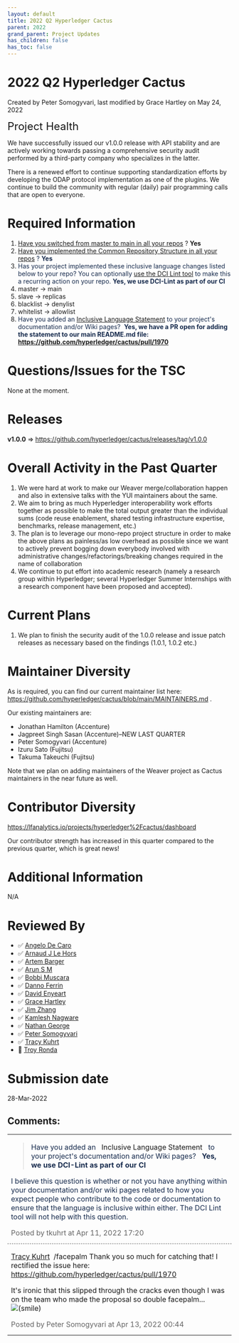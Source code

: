```yaml
---
layout: default
title: 2022 Q2 Hyperledger Cactus
parent: 2022
grand_parent: Project Updates
has_children: false
has_toc: false
---
```


# 2022 Q2 Hyperledger Cactus

Created by Peter Somogyvari, last modified by Grace Hartley on May 24, 2022

<span style="letter-spacing: 0.0px;font-size: 24.0px;">Project Health</span>

We have successfully issued our v1.0.0 release with API stability and
are actively working towards passing a comprehensive security audit
performed by a third-party company who specializes in the latter.

There is a renewed effort to continue supporting standardization efforts
by developing the ODAP protocol implementation as one of the plugins. We
continue to build the community with regular (daily) pair programming
calls that are open to everyone.

# Required Information

1.  <span style="color: rgb(68,68,68);"> <a href="https://wiki.hyperledger.org/display/TSC/Projects+have+two+quarters+to+comply+with+common+repo+structure?focusedCommentId=41591637#comment-41591637" rel="nofollow">Have you switched from master to main in all your
repos</a> </span> <span style="letter-spacing: 0.0px;">? **Yes**</span>
2.  <span class="placeholder-inline-tasks" style="color: rgb(23,43,77);text-decoration: none;"> <span style="color: rgb(68,68,68);">
<a href="https://tsc.hyperledger.org/repository-structure.html" class="external-link" rel="nofollow">Have you implemented the Common
Repository Structure in all your repos</a> </span> </span> <span style="color: rgb(23,43,77);text-decoration: none;">? **Yes**</span>
3.  <span style="color: rgb(23,43,77);text-decoration: none;"> <span style="color: rgb(23,43,77);">Has your project implemented these
inclusive language changes listed below to your repo? You can
optionally
<a href="https://github.com/petermetz/gh-action-dci-lint#usage" class="external-link" rel="nofollow">use the DCI Lint tool</a> to
make this a recurring action on your repo. **Yes, we use DCI-Lint as
part of our CI**</span> </span>
1.  master → main
2.  slave → replicas
3.  blacklist → denylist
4.  whitelist → allowlist
4.  <span style="color: rgb(23,43,77);text-decoration: none;"> <span style="color: rgb(23,43,77);">Have you added an <a href="https://wiki.hyperledger.org/display/TSC/Inclusive+Language+Example" rel="nofollow">Inclusive Language Statement</a> to your project's
documentation and/or Wiki pages?  **Yes, we have a PR open for
adding the statement to our main README.md file: 
<a href="https://github.com/hyperledger/cactus/pull/1970" class="external-link" rel="nofollow">https://github.com/hyperledger/cactus/pull/1970</a>**</span> </span>

# Questions/Issues for the TSC

None at the moment.

# Releases

**v1.0.0** =&gt;
<a href="https://github.com/hyperledger/cactus/releases/tag/v1.0.0" class="external-link" rel="nofollow">https://github.com/hyperledger/cactus/releases/tag/v1.0.0</a>

# Overall Activity in the Past Quarter

1.  We were hard at work to make our Weaver merge/collaboration happen
and also in extensive talks with the YUI maintainers about the same.
2.  We aim to bring as much Hyperledger interoperability work efforts
together as possible to make the total output greater than the
individual sums (code reuse enablement, shared testing
infrastructure expertise, benchmarks, release management, etc.)
3.  The plan is to leverage our mono-repo project structure in order to
make the above plans as painless/as low overhead as possible since
we want to actively prevent bogging down everybody involved with
administrative changes/refactorings/breaking changes required in the
name of collaboration
4.  We continue to put effort into academic research (namely a research
group within Hyperledger; several Hyperledger Summer Internships
with a research component have been proposed and accepted).

# Current Plans

1.  We plan to finish the security audit of the 1.0.0 release and issue
patch releases as necessary based on the findings (1.0.1, 1.0.2
etc.)

# Maintainer Diversity

As is required, you can find our current maintainer list here:  
<a href="https://github.com/hyperledger/cactus/blob/main/MAINTAINERS.md" class="external-link" rel="nofollow">https://github.com/hyperledger/cactus/blob/main/MAINTAINERS.md</a>
.

Our existing maintainers are:

-   Jonathan Hamilton (Accenture)
-   Jagpreet Singh Sasan (Accenture)–NEW LAST QUARTER
-   Peter Somogyvari (Accenture)
-   Izuru Sato (Fujitsu)
-   Takuma Takeuchi (Fujitsu)

Note that we plan on adding maintainers of the Weaver project as Cactus
maintainers in the near future as well.

# Contributor Diversity

<a href="https://lfanalytics.io/projects/hyperledger%2Fcactus/dashboard" class="external-link" rel="nofollow">https://lfanalytics.io/projects/hyperledger%2Fcactus/dashboard</a>

Our contributor strength has increased in this quarter compared to the
previous quarter, which is great news!

# Additional Information

N/A

# Reviewed By

-   ✅ <span class="placeholder-inline-tasks">
<a href="https://wiki.hyperledger.org/display/~angelo.decaro" class="confluence-userlink user-mention" data-username="angelo.decaro" data-linked-resource-id="16327529" data-linked-resource-version="1" data-linked-resource-type="userinfo" data-base-url="https://wiki.hyperledger.org">Angelo De Caro</a></span>
-   ✅ <span class="placeholder-inline-tasks">
<a href="https://wiki.hyperledger.org/display/~lehors" class="confluence-userlink user-mention" data-username="lehors" data-linked-resource-id="2394240" data-linked-resource-version="1" data-linked-resource-type="userinfo" data-base-url="https://wiki.hyperledger.org">Arnaud J Le Hors</a></span>
-   ✅ <span class="placeholder-inline-tasks">
<a href="https://wiki.hyperledger.org/display/~C0rWin" class="confluence-userlink user-mention" data-username="C0rWin" data-linked-resource-id="13865321" data-linked-resource-version="1" data-linked-resource-type="userinfo" data-base-url="https://wiki.hyperledger.org">Artem Barger</a></span>
-   ✅ <span class="placeholder-inline-tasks">
<a href="https://wiki.hyperledger.org/display/~arsulegai" class="confluence-userlink user-mention" data-username="arsulegai" data-linked-resource-id="6427759" data-linked-resource-version="2" data-linked-resource-type="userinfo" data-base-url="https://wiki.hyperledger.org">Arun S M</a> </span>
-   ✅ <span class="placeholder-inline-tasks">
<a href="https://wiki.hyperledger.org/display/~Bobbijn" class="confluence-userlink user-mention" data-username="Bobbijn" data-linked-resource-id="2393198" data-linked-resource-version="2" data-linked-resource-type="userinfo" data-base-url="https://wiki.hyperledger.org">Bobbi Muscara</a></span>
-   ✅ <span class="placeholder-inline-tasks">
<a href="https://wiki.hyperledger.org/display/~shemnon" class="confluence-userlink user-mention" data-username="shemnon" data-linked-resource-id="20022118" data-linked-resource-version="2" data-linked-resource-type="userinfo" data-base-url="https://wiki.hyperledger.org">Danno Ferrin</a>  </span>
-   ✅ <span class="placeholder-inline-tasks">
<a href="https://wiki.hyperledger.org/display/~denyeart" class="confluence-userlink user-mention" data-username="denyeart" data-linked-resource-id="2392864" data-linked-resource-version="1" data-linked-resource-type="userinfo" data-base-url="https://wiki.hyperledger.org">David Enyeart</a></span>
-   ✅ <span class="placeholder-inline-tasks">
<a href="https://wiki.hyperledger.org/display/~grace.hartley" class="confluence-userlink user-mention" data-username="grace.hartley" data-linked-resource-id="16324128" data-linked-resource-version="1" data-linked-resource-type="userinfo" data-base-url="https://wiki.hyperledger.org">Grace Hartley</a></span>
-   ✅ <span class="placeholder-inline-tasks">
<a href="https://wiki.hyperledger.org/display/~jimthematrix" class="confluence-userlink user-mention" data-username="jimthematrix" data-linked-resource-id="58854075" data-linked-resource-version="1" data-linked-resource-type="userinfo" data-base-url="https://wiki.hyperledger.org">Jim Zhang</a> </span>
-   ✅ <span class="placeholder-inline-tasks">
<a href="https://wiki.hyperledger.org/display/~knagware9" class="confluence-userlink user-mention" data-username="knagware9" data-linked-resource-id="2393468" data-linked-resource-version="1" data-linked-resource-type="userinfo" data-base-url="https://wiki.hyperledger.org">Kamlesh Nagware</a></span>
-   ✅ <span class="placeholder-inline-tasks">
<a href="https://wiki.hyperledger.org/display/~nage" class="confluence-userlink user-mention" data-username="nage" data-linked-resource-id="2393038" data-linked-resource-version="1" data-linked-resource-type="userinfo" data-base-url="https://wiki.hyperledger.org">Nathan George</a></span>
-   ✅ <span class="placeholder-inline-tasks">
<a href="https://wiki.hyperledger.org/display/~gl7doqu97svck56tzyjzzhxj" class="confluence-userlink user-mention" data-username="gl7doqu97svck56tzyjzzhxj" data-linked-resource-id="24779271" data-linked-resource-version="1" data-linked-resource-type="userinfo" data-base-url="https://wiki.hyperledger.org">Peter Somogyvari</a></span>
-   ✅ <span class="placeholder-inline-tasks">
<a href="https://wiki.hyperledger.org/display/~tkuhrt" class="confluence-userlink user-mention" data-username="tkuhrt" data-linked-resource-id="1180151" data-linked-resource-version="2" data-linked-resource-type="userinfo" data-base-url="https://wiki.hyperledger.org">Tracy Kuhrt</a> </span>
-   🔲 <span class="placeholder-inline-tasks">
<a href="https://wiki.hyperledger.org/display/~troyronda" class="confluence-userlink user-mention" data-username="troyronda" data-linked-resource-id="9110618" data-linked-resource-version="2" data-linked-resource-type="userinfo" data-base-url="https://wiki.hyperledger.org">Troy Ronda</a> </span>

# <span class="placeholder-inline-tasks">Submission date </span>

<span class="placeholder-inline-tasks"> 28-Mar-2022 </span>



## Comments:

<table data-border="0" width="100%">
<colgroup>
<col style="width: 100%" />
</colgroup>
<tbody>
<tr class="odd">
<td><span id="comment-62248678"></span>
<blockquote>
<span style="color: rgb(23,43,77);text-decoration: none;"> <span style="color: rgb(23,43,77);">Have you added an <span>  </span> <a href="https://wiki.hyperledger.org/display/TSC/Inclusive+Language+Example" rel="nofollow" style="text-decoration: none;">Inclusive Language
Statement</a> <span>  </span>to your project's documentation and/or Wiki
pages? <span>  </span> <strong>Yes, we use DCI-Lint as part of our
CI</strong><br /></span> </span>
</blockquote>
<p><span style="color: rgb(23,43,77);text-decoration: none;"> <span style="color: rgb(23,43,77);">I believe this question is whether or not
you have anything within your documentation and/or wiki pages related to
how you expect people who contribute to the code or documentation to
ensure that the language is inclusive within either. The DCI Lint tool
will not help with this question. </span> </span></p>
<div class="smallfont" data-align="left" style="color: #666666; width: 98%; margin-bottom: 10px;">
 Posted by tkuhrt at Apr
11, 2022 17:20 </div ></td>
</tr>
<tr class="even">
<td style="border-top: 1px dashed #666666"><span id="comment-62248898"></span>
<p><a href="https://wiki.hyperledger.org/display/~tkuhrt" class="confluence-userlink user-mention" data-username="tkuhrt" data-linked-resource-id="1180151" data-linked-resource-version="2" data-linked-resource-type="userinfo" data-base-url="https://wiki.hyperledger.org">Tracy Kuhrt</a>  /facepalm
Thank you so much for catching that! I rectified the issue here: <a href="https://github.com/hyperledger/cactus/pull/1970" class="external-link" rel="nofollow">https://github.com/hyperledger/cactus/pull/1970</a></p>
<p>It's ironic that this slipped through the cracks even though I was on
the team who made the proposal so double facepalm... <img
src="emoticons/smile.svg" class="emoticon emoticon-smile" data-emoticon-name="smile" alt="(smile)" /></p>
<div class="smallfont" data-align="left" style="color: #666666; width: 98%; margin-bottom: 10px;">
Posted by Peter Somogyvari at Apr 13, 2022 00:44 </div ></td>
</tr>
</tbody>
</table>




